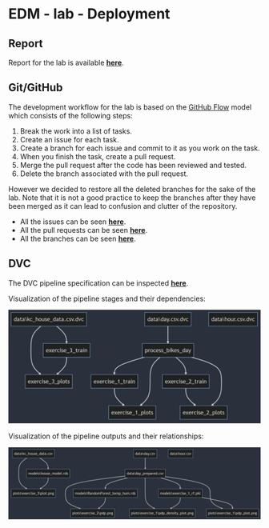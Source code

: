 # EDM - lab - Deployment

## Report

Report for the lab is available [**here**](docs/report.pdf).

## Git/GitHub

The development workflow for the lab is based on the [GitHub Flow](https://docs.github.com/en/get-started/quickstart/github-flow) model which consists of the following steps:

1. Break the work into a list of tasks.
2. Create an issue for each task.
3. Create a branch for each issue and commit to it as you work on the task.
4. When you finish the task, create a pull request.
5. Merge the pull request after the code has been reviewed and tested.
6. Delete the branch associated with the pull request.

However we decided to restore all the deleted branches for the sake of the lab. Note that it is not a good practice to keep the branches after they have been merged as it can lead to confusion and clutter of the repository.

- All the issues can be seen [**here**](https://github.com/steciuk/EDM-lab-5/issues?q=is%3Aissue).
- All the pull requests can be seen [**here**](https://github.com/steciuk/EDM-lab-5/pulls?q=is%3Apr).
- All the branches can be seen [**here**](https://github.com/steciuk/EDM-lab-5/branches).

## DVC

The DVC pipeline specification can be inspected [**here**](dvc.yaml).

Visualization of the pipeline stages and their dependencies:

![DVC](doc/dvc_diagram.png)

Visualization of the pipeline outputs and their relationships:

![DVC](doc/dvc_diagram_outputs.png)
